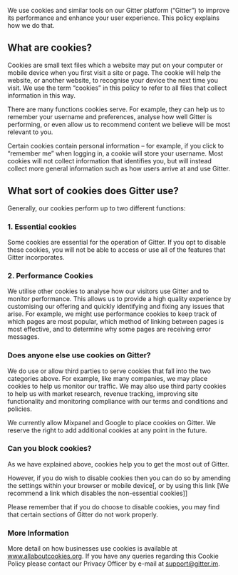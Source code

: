 We use cookies and similar tools on our Gitter platform (“Gitter”) to improve its performance and enhance your user experience. This policy explains how we do that.

## What are cookies?

Cookies are small text files which a website may put on your computer or mobile device when you first visit a site or page. The cookie will help the website, or another website, to recognise your device the next time you visit.  We use the term “cookies” in this policy to refer to all files that collect information in this way.

There are many functions cookies serve. For example, they can help us to remember your username and preferences, analyse how well Gitter is performing, or even allow us to recommend content we believe will be most relevant to you.

Certain cookies contain personal information – for example, if you click to “remember me” when logging in, a cookie will store your username. Most cookies will not collect information that identifies you, but will instead collect more general information such as how users arrive at and use Gitter.

## What sort of cookies does Gitter use?

Generally, our cookies perform up to two different functions:

### 1. Essential cookies

Some cookies are essential for the operation of Gitter. If you opt to disable these cookies, you will not be able to access or use all of the features that Gitter incorporates.

### 2. Performance Cookies

We utilise other cookies to analyse how our visitors use Gitter and to monitor performance. This allows us to provide a high quality experience by customising our offering and quickly identifying and fixing any issues that arise. For example, we might use performance cookies to keep track of which pages are most popular, which method of linking between pages is most effective, and to determine why some pages are receiving error messages.

### Does anyone else use cookies on Gitter?

We do use or allow third parties to serve cookies that fall into the two categories above. For example, like many companies, we may place cookies to help us monitor our traffic. We may also use third party cookies to help us with market research, revenue tracking, improving site functionality and monitoring compliance with our terms and conditions and policies.

We currently allow Mixpanel and Google to place cookies on Gitter. We reserve the right to add additional cookies at any point in the future.  

### Can you block cookies?

As we have explained above, cookies help you to get the most out of Gitter.

However, if you do wish to disable cookies then you can do so by amending the settings within your browser or mobile device[, or by using this link [We recommend a link which disables the non-essential cookies]]

Please remember that if you do choose to disable cookies, you may find that certain sections of Gitter do not work properly.

### More Information

More detail on how businesses use cookies is available at www.allaboutcookies.org. If you have any queries regarding this Cookie Policy please contact our Privacy Officer by e-mail at [support@gitter.im](mailto:support@gitter.im).
